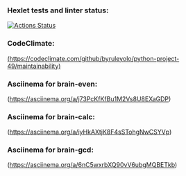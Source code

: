 ### Hexlet tests and linter status:
[![Actions Status](https://github.com/byruleyolo/python-project-49/workflows/hexlet-check/badge.svg)](https://github.com/byruleyolo/python-project-49/actions)
### CodeClimate:
[(https://codeclimate.com/github/byruleyolo/python-project-49/maintainability)](https://api.codeclimate.com/v1/badges/3d2f4a9264964d196601/maintainability)
### Asciinema for brain-even:
(https://asciinema.org/a/j73PcKfKfBu1M2Vs8U8EXaGDP)
### Asciinema for brain-calc:
(https://asciinema.org/a/iyHkAXtjK8F4sSTohgNwCSYVp)
### Asciinema for brain-gcd:
(https://asciinema.org/a/6nC5wxrbXQ90vV6ubgMQBETkb)

